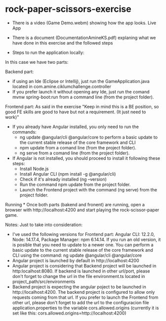 # rock-paper-scissors-exercise

* There is a video (Game Demo.webm) showing how the app looks. Live App
* There is a document (DocumentationAmineKS.pdf) explaning what we have done in this exercise and the followed steps


* Steps to run the application locally:

In this case we have two parts:

Backend part: 
* if using an Ide (Eclipse or Intellij), just run the GameApplication.java located in com.amine.ciklumchallenge.controller
* If you prefer launch it without opening any Ide, just run the comand mvnw spring-boot:run from a command line (from the project folder). 

Frontend part: As said in the exercise "Keep in mind this is a BE position, so good FE skills are good to have but not a requirement. (It just need to work)"
* If you already have Angular installed, you only need to run the commands:
	* ng update @angular/cli @angular/core  to perform a basic update to the current stable release of the core framework and CLI  
	* npm update from a comand line (from the project folder).
	* ng serve from a comand line (from the project folder).
* If Angular is not installed, you should proceed to install it following these steps:
	* Install Node.js
	* Install Angular CLI (npm install -g @angular/cli)
	* Check if it's already installed (ng –version)
	* Run the command npm update from the project folder.
	* Launch the Frontend project with the command (ng serve) from the project folder.

Running
	* Once both parts (bakend and fronent) are running, open a browser with 	http://localhost:4200 and start playing the rock-scissor-paper game.

Notes: Just to take into consideration:
* I've used the following versions for Frontend part: Angular CLI: 12.2.0, Node: 14.17.4, Package Manager: npm 6.14.14. If you run an old version, it is posible that you need to update to a newer one. You can perform a basic update to the current stable release of the core framework and CLI using the command: ng update @angular/cli @angular/core
* Angular project is launched by default in http://localhost:4200
* Angular project is considering that Backend project will be launched in http:localhost:8080. If backend is launched in other url/port, please don't forget to change the url in the file environment.ts located in project_path/src/environments
* Backend project is expecting the angular poject to be launched in http://localhost:4200. The backend project is configured to allow only requests coming from that url. If you prefer to launch the Frontend from other url, please don't forget to add the url to the configuracion file application.properties to the variable cors.allowed.origins (currently it is set like this: cors.allowed.origins=http://localhost:4200)
